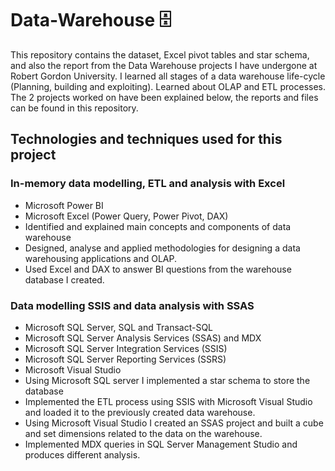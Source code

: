 # Data-Warehouse :file_cabinet:
This repository contains the dataset, Excel pivot tables and star schema, and also the report from the Data Warehouse projects I have undergone at Robert Gordon University.  I learned all stages of a data warehouse life-cycle (Planning, building and exploiting). Learned about OLAP and ETL processes. The 2 projects worked on have been explained below, the reports and files can be found in this repository.

## Technologies and techniques used for this project

### In-memory data modelling, ETL and analysis with Excel
   
* Microsoft Power BI
*	Microsoft Excel (Power Query, Power Pivot, DAX)
* Identified and explained main concepts and components of data warehouse
* Designed, analyse and applied methodologies for designing a data warehousing applications and OLAP.
* Used Excel and DAX to answer BI questions from the warehouse database I created.

### Data modelling SSIS and data analysis with SSAS
* Microsoft SQL Server, SQL and Transact-SQL
* Microsoft SQL Server Analysis Services (SSAS) and MDX
* Microsoft SQL Server Integration Services (SSIS)
* Microsoft SQL Server Reporting Services (SSRS)
* Microsoft Visual Studio
* Using Microsoft SQL server I implemented a star schema to store the database
* Implemented the ETL process using SSIS with Microsoft Visual Studio and loaded it to the previously created data warehouse.
* Using Microsoft Visual Studio I created an SSAS project and built a cube and set dimensions related to the data on the warehouse.
* Implemented MDX queries in SQL Server Management Studio and produces different analysis.
